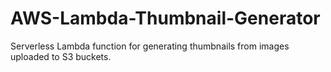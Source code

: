 # AWS-Lambda-Thumbnail-Generator
Serverless Lambda function for generating thumbnails from images uploaded to S3 buckets.
